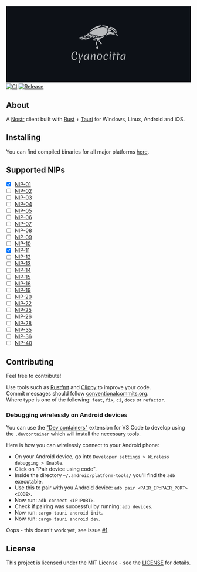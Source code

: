 ![Cyanocitta](media/logo/cover.png)
[![CI](https://github.com/jonassterud/cyanocitta/actions/workflows/ci.yml/badge.svg)](https://github.com/jonassterud/cyanocitta/actions/workflows/ci.yml)
[![Release](https://github.com/jonassterud/cyanocitta/actions/workflows/release.yml/badge.svg)](https://github.com/jonassterud/cyanocitta/actions/workflows/release.yml)

## About
A [Nostr](https://github.com/nostr-protocol/nostr) client built with [Rust](https://www.rust-lang.org/) + [Tauri](https://tauri.app/) for Windows, Linux, Android and iOS.

## Installing
You can find compiled binaries for all major platforms [here](https://github.com/jonassterud/cyanocitta/releases).

## Supported NIPs
- [x] [NIP-01](https://github.com/nostr-protocol/nips/blob/master/01.md)
- [ ] [NIP-02](https://github.com/nostr-protocol/nips/blob/master/02.md)
- [ ] [NIP-03](https://github.com/nostr-protocol/nips/blob/master/03.md)
- [ ] [NIP-04](https://github.com/nostr-protocol/nips/blob/master/04.md)
- [ ] [NIP-05](https://github.com/nostr-protocol/nips/blob/master/05.md)
- [ ] [NIP-06](https://github.com/nostr-protocol/nips/blob/master/06.md)
- [ ] [NIP-07](https://github.com/nostr-protocol/nips/blob/master/07.md)
- [ ] [NIP-08](https://github.com/nostr-protocol/nips/blob/master/08.md)
- [ ] [NIP-09](https://github.com/nostr-protocol/nips/blob/master/09.md)
- [ ] [NIP-10](https://github.com/nostr-protocol/nips/blob/master/10.md)
- [x] [NIP-11](https://github.com/nostr-protocol/nips/blob/master/11.md)
- [ ] [NIP-12](https://github.com/nostr-protocol/nips/blob/master/12.md)
- [ ] [NIP-13](https://github.com/nostr-protocol/nips/blob/master/13.md)
- [ ] [NIP-14](https://github.com/nostr-protocol/nips/blob/master/14.md)
- [ ] [NIP-15](https://github.com/nostr-protocol/nips/blob/master/15.md)
- [ ] [NIP-16](https://github.com/nostr-protocol/nips/blob/master/16.md)
- [ ] [NIP-19](https://github.com/nostr-protocol/nips/blob/master/19.md)
- [ ] [NIP-20](https://github.com/nostr-protocol/nips/blob/master/20.md)
- [ ] [NIP-22](https://github.com/nostr-protocol/nips/blob/master/22.md)
- [ ] [NIP-25](https://github.com/nostr-protocol/nips/blob/master/25.md)
- [ ] [NIP-26](https://github.com/nostr-protocol/nips/blob/master/26.md)
- [ ] [NIP-28](https://github.com/nostr-protocol/nips/blob/master/28.md)
- [ ] [NIP-35](https://github.com/nostr-protocol/nips/blob/master/35.md)
- [ ] [NIP-36](https://github.com/nostr-protocol/nips/blob/master/36.md)
- [ ] [NIP-40](https://github.com/nostr-protocol/nips/blob/master/40.md)

## Contributing
Feel free to contribute!

Use tools such as [Rustfmt](https://github.com/rust-lang/rustfmt) and [Clippy](https://github.com/rust-lang/rust-clippy) to improve your code.  
Commit messages should follow [conventionalcommits.org](https://www.conventionalcommits.org).  
Where type is one of the following: `feat`, `fix`, `ci`, `docs` or `refactor`.

### Debugging wirelessly on Android devices
You can use the ["Dev containers"](https://marketplace.visualstudio.com/items?itemName=ms-vscode-remote.remote-containers) extension for VS Code to develop using the `.devcontainer` which will install the necessary tools.

Here is how you can wirelessly connect to your Android phone:

* On your Android device, go into `Developer settings > Wireless debugging > Enable`.
* Click on "Pair device using code".
* Inside the directory `~/.android/platform-tools/` you'll find the `adb` executable.
* Use this to pair with you Android device: `adb pair <PAIR_IP:PAIR_PORT> <CODE>`.
* Now run: `adb connect <IP:PORT>`.
* Check if pairing was successful by running: `adb devices`.
* Now run: `cargo tauri android init`.
* Now run: `cargo tauri android dev`.

Oops - this doesn't work yet, see issue [#1](https://github.com/jonassterud/cyanocitta/issues/1).

## License
This project is licensed under the MIT License - see the [LICENSE](./LICENSE) for details.
